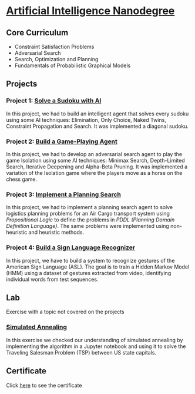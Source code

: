 # [Artificial Intelligence Nanodegree](https://www.udacity.com/course/artificial-intelligence-nanodegree--nd889)

## Core Curriculum

- Constraint Satisfaction Problems
- Adversarial Search
- Search, Optimization and Planning
- Fundamentals of Probabilistic Graphical Models

## Projects

### Project 1: [Solve a Sudoku with AI](Projects/Project_1/AIND-Sudoku)

In this project, we had to build an intelligent agent that solves every sudoku using some AI techniques: Elimination, Only Choice, Naked Twins, Constraint Propagation and Search. It was implemented a diagonal sudoku.

### Project 2: [Build a Game-Playing Agent](Projects/Project_2/AIND-Isolation)

In this project, we had to develop an adversarial search agent to play the game Isolation using some AI techniques: Minimax Search, Depth-Limited Search, Iterative Deepening and Alpha-Beta Pruning. It was implemented a variation of the Isolation game where the players move as a horse on the chess game.

### Project 3: [Implement a Planning Search](Projects/Project_3/AIND-Planning)

In this project, we had to implement a planning search agent to solve logistics planning problems for an Air Cargo transport system using _Propositional Logic_ to define the problems in _PDDL (Planning Domain Definition Language)_. The same problems were implemented using non-heuristic and heuristic methods.

### Project 4: [Build a Sign Language Recognizer](Projects/Project_4/AIND-Recognizer)

In this project, we have to build a system to recognize gestures of the American Sign Language (ASL). The goal is to train a Hidden Markov Model (HMM) using a dataset of gestures extracted from video, identifying individual words from test sequences.

## Lab

Exercise with a topic not covered on the projects

### [Simulated Annealing](Lab/AIND-Simulated_Annealing)

In this exercise we checked our understanding of simulated annealing by implementing the algorithm in a Jupyter notebook and using it to solve the Traveling Salesman Problem (TSP) between US state capitals.

## Certificate

Click [here](https://confirm.udacity.com/CT47JZPJ) to see the certificate


